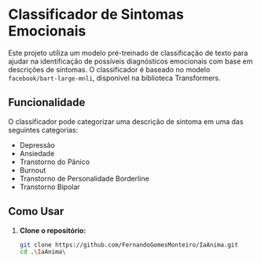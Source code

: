 # Classificador de Sintomas Emocionais

Este projeto utiliza um modelo pré-treinado de classificação de texto para ajudar na identificação de possíveis diagnósticos emocionais com base em descrições de sintomas. O classificador é baseado no modelo `facebook/bart-large-mnli`, disponível na biblioteca Transformers.

## Funcionalidade

O classificador pode categorizar uma descrição de sintoma em uma das seguintes categorias:

- Depressão
- Ansiedade
- Transtorno do Pânico
- Burnout
- Transtorno de Personalidade Borderline
- Transtorno Bipolar

## Como Usar

1. **Clone o repositório:**
   ```bash
   git clone https://github.com/FernandoGomesMonteiro/IaAnima.git
   cd .\IaAnima\
